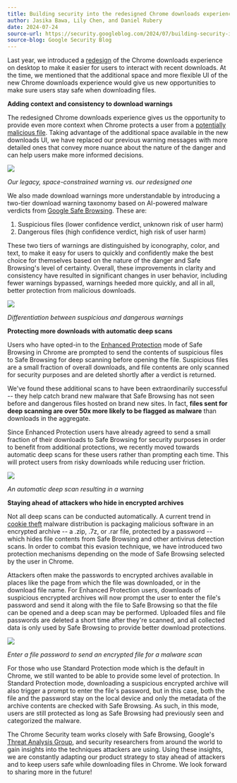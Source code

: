 ```yaml
---
title: Building security into the redesigned Chrome downloads experience
author: Jasika Bawa, Lily Chen, and Daniel Rubery
date: 2024-07-24
source-url: https://security.googleblog.com/2024/07/building-security-into-redesigned.html
source-blog: Google Security Blog
---
```


Last year, we introduced a [redesign](https://blog.chromium.org/2023/08/redesigning-chrome-downloads-to-keep.html) of the Chrome downloads experience on desktop to make it easier for users to interact with recent downloads. At the time, we mentioned that the additional space and more flexible UI of the new Chrome downloads experience would give us new opportunities to make sure users stay safe when downloading files.

**Adding context and consistency to download warnings**

The redesigned Chrome downloads experience gives us the opportunity to provide even more context when Chrome protects a user from a [potentially malicious file](https://support.google.com/chrome/answer/6261569). Taking advantage of the additional space available in the new downloads UI, we have replaced our previous warning messages with more detailed ones that convey more nuance about the nature of the danger and can help users make more informed decisions.

[![](https://blogger.googleusercontent.com/img/b/R29vZ2xl/AVvXsEj3gQhfi9Adg__U7OfrbECy8i7-lZIrptsdyyahf0H2Ky5geMifkcYWAxdmNifsoRZiXn4uN5Ybgq2ycO0ZGEmajqLYEjRb5fH52Mw9-swQCxJ5cv67zEt133yYJh651bS5YpUDG9LcAyC5PwG-ZvL1fO2tFXwS91Q5c9V20ms70V6DWe1TJamrZc-NmTid/s16000/RedesignedWarning_inline_7.10.24_V3.png)](https://blogger.googleusercontent.com/img/b/R29vZ2xl/AVvXsEj3gQhfi9Adg__U7OfrbECy8i7-lZIrptsdyyahf0H2Ky5geMifkcYWAxdmNifsoRZiXn4uN5Ybgq2ycO0ZGEmajqLYEjRb5fH52Mw9-swQCxJ5cv67zEt133yYJh651bS5YpUDG9LcAyC5PwG-ZvL1fO2tFXwS91Q5c9V20ms70V6DWe1TJamrZc-NmTid/s2000/RedesignedWarning_inline_7.10.24_V3.png)

*Our legacy, space-constrained warning vs. our redesigned one*

We also made download warnings more understandable by introducing a two-tier download warning taxonomy based on AI-powered malware verdicts from [Google Safe Browsing](https://safebrowsing.google.com/). These are:

1.  Suspicious files (lower confidence verdict, unknown risk of user harm)
2.  Dangerous files (high confidence verdict, high risk of user harm)

These two tiers of warnings are distinguished by iconography, color, and text, to make it easy for users to quickly and confidently make the best choice for themselves based on the nature of the danger and Safe Browsing's level of certainty. Overall, these improvements in clarity and consistency have resulted in significant changes in user behavior, including fewer warnings bypassed, warnings heeded more quickly, and all in all, better protection from malicious downloads.

[![](https://blogger.googleusercontent.com/img/b/R29vZ2xl/AVvXsEhPtYz0ba59W8_Orn_Q_viwJ_brTwqLTlZeGwUPAO0IRmuyKWSv4Fxr6Fb34UfBJzHAT0Ydok7JdnPb26t7GxRQD3whlixXbqzrfuFlKYs8DsuH1_Zd3QieU1-RyrGODIrWzJavG-PH0uBchqOFTT51Wgea8uLxTFD_2XHIBy3Vmw77nOmbOIbuqmNq4jOC/s16000/SuspiciousAndDangerous_inline_V2.png)](https://blogger.googleusercontent.com/img/b/R29vZ2xl/AVvXsEhPtYz0ba59W8_Orn_Q_viwJ_brTwqLTlZeGwUPAO0IRmuyKWSv4Fxr6Fb34UfBJzHAT0Ydok7JdnPb26t7GxRQD3whlixXbqzrfuFlKYs8DsuH1_Zd3QieU1-RyrGODIrWzJavG-PH0uBchqOFTT51Wgea8uLxTFD_2XHIBy3Vmw77nOmbOIbuqmNq4jOC/s1080/SuspiciousAndDangerous_inline_V2.png)

*Differentiation between suspicious and dangerous warnings*

**Protecting more downloads with automatic deep scans**

Users who have opted-in to the [Enhanced Protection](https://support.google.com/chrome/answer/9890866) mode of Safe Browsing in Chrome are prompted to send the contents of suspicious files to Safe Browsing for deep scanning before opening the file. Suspicious files are a small fraction of overall downloads, and file contents are only scanned for security purposes and are deleted shortly after a verdict is returned.

We've found these additional scans to have been extraordinarily successful -- they help catch brand new malware that Safe Browsing has not seen before and dangerous files hosted on brand new sites. In fact, **files sent for deep scanning are over 50x more likely to be flagged as malware** than downloads in the aggregate.

Since Enhanced Protection users have already agreed to send a small fraction of their downloads to Safe Browsing for security purposes in order to benefit from additional protections, we recently moved towards automatic deep scans for these users rather than prompting each time. This will protect users from risky downloads while reducing user friction.

[![](https://blogger.googleusercontent.com/img/b/R29vZ2xl/AVvXsEhYi1YW6gCA9xGgTp67Z7QVvH6guYbAVN6HUl1XrOxAYHS308MtmpVddM83GMVWa8OUtctfL5HA0gMopBIgw8qNX3OXD6j_8HWKYyfzy0nwhFYxvhiJIsx3W251jg8Jnv2Wx4_X3WuNO5YNnJbxU52ru8maUatuULjEGYBNqR0fuJp181b9Gje9tllPDROo/s16000/Chrome_Auto-Scan-Block_Inline_V1.gif)](https://blogger.googleusercontent.com/img/b/R29vZ2xl/AVvXsEhYi1YW6gCA9xGgTp67Z7QVvH6guYbAVN6HUl1XrOxAYHS308MtmpVddM83GMVWa8OUtctfL5HA0gMopBIgw8qNX3OXD6j_8HWKYyfzy0nwhFYxvhiJIsx3W251jg8Jnv2Wx4_X3WuNO5YNnJbxU52ru8maUatuULjEGYBNqR0fuJp181b9Gje9tllPDROo/s1080/Chrome_Auto-Scan-Block_Inline_V1.gif)

*An automatic deep scan resulting in a warning*

**Staying ahead of attackers who hide in encrypted archives**

Not all deep scans can be conducted automatically. A current trend in [cookie theft](https://blog.google/threat-analysis-group/phishing-campaign-targets-youtube-creators-cookie-theft-malware/) malware distribution is packaging malicious software in an encrypted archive -- a .zip, .7z, or .rar file, protected by a password -- which hides file contents from Safe Browsing and other antivirus detection scans. In order to combat this evasion technique, we have introduced two protection mechanisms depending on the mode of Safe Browsing selected by the user in Chrome.

Attackers often make the passwords to encrypted archives available in places like the page from which the file was downloaded, or in the download file name. For Enhanced Protection users, downloads of suspicious encrypted archives will now prompt the user to enter the file's password and send it along with the file to Safe Browsing so that the file can be opened and a deep scan may be performed. Uploaded files and file passwords are deleted a short time after they're scanned, and all collected data is only used by Safe Browsing to provide better download protections.

[![](https://blogger.googleusercontent.com/img/b/R29vZ2xl/AVvXsEgeWn18o6NDzNv7ILTz4Hv-U-4kH-WUx8goTr_8HavUJIn_f3vW9DKGJYxd0rmElQdxeYFp6bPmHU3XJkGnZUToAsdkSE_i_xjv7d4CEzR-7crVH3z2jLtOynwIeJYXBbddPfas_-rfSS3R-sbAZkpR3zQyCAiBCpXB4xzc7CUuyPkDRPdlx8lCtAIa5m2_/s16000/FilePassword_inline_Option%2003%20(More%20cropped%20in).png)](https://blogger.googleusercontent.com/img/b/R29vZ2xl/AVvXsEgeWn18o6NDzNv7ILTz4Hv-U-4kH-WUx8goTr_8HavUJIn_f3vW9DKGJYxd0rmElQdxeYFp6bPmHU3XJkGnZUToAsdkSE_i_xjv7d4CEzR-7crVH3z2jLtOynwIeJYXBbddPfas_-rfSS3R-sbAZkpR3zQyCAiBCpXB4xzc7CUuyPkDRPdlx8lCtAIa5m2_/s1080/FilePassword_inline_Option%2003%20(More%20cropped%20in).png)

*Enter a file password to send an encrypted file for a malware scan*

For those who use Standard Protection mode which is the default in Chrome, we still wanted to be able to provide some level of protection. In Standard Protection mode, downloading a suspicious encrypted archive will also trigger a prompt to enter the file's password, but in this case, both the file and the password stay on the local device and only the metadata of the archive contents are checked with Safe Browsing. As such, in this mode, users are still protected as long as Safe Browsing had previously seen and categorized the malware.

The Chrome Security team works closely with Safe Browsing, Google's [Threat Analysis Group](https://blog.google/threat-analysis-group/), and security researchers from around the world to gain insights into the techniques attackers are using. Using these insights, we are constantly adapting our product strategy to stay ahead of attackers and to keep users safe while downloading files in Chrome. We look forward to sharing more in the future!